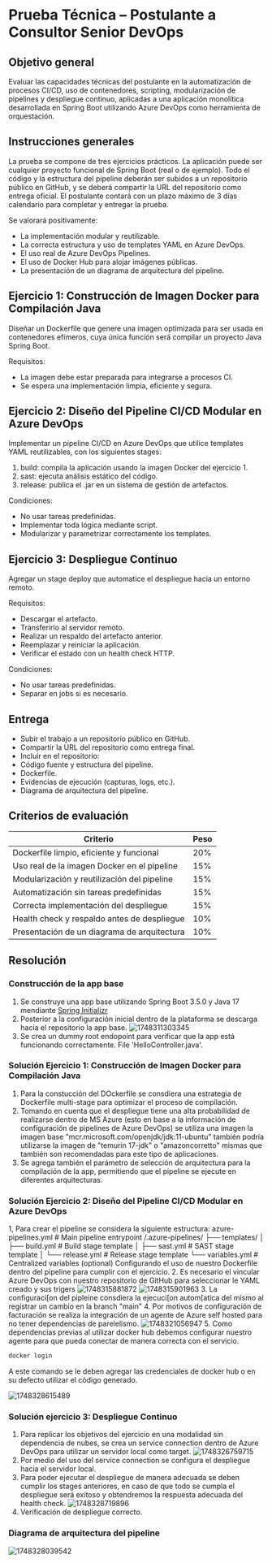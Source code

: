 # Prueba Técnica – Postulante a Consultor Senior DevOps

## Objetivo general

Evaluar las capacidades técnicas del postulante en la automatización de procesos CI/CD, uso de contenedores, scripting,
modularización de pipelines y despliegue continuo, aplicadas a una aplicación monolítica desarrollada en Spring Boot utilizando
Azure DevOps como herramienta de orquestación.

## Instrucciones generales

La prueba se compone de tres ejercicios prácticos.
La aplicación puede ser cualquier proyecto funcional de Spring Boot (real o de ejemplo).
Todo el código y la estructura del pipeline deberán ser subidos a un repositorio público en GitHub, y se deberá compartir la URL del
repositorio como entrega oficial.
El postulante contará con un plazo máximo de 3 días calendario para completar y entregar la prueba.

Se valorará positivamente:

- La implementación modular y reutilizable.
- La correcta estructura y uso de templates YAML en Azure DevOps.
- El uso real de Azure DevOps Pipelines.
- El uso de Docker Hub para alojar imágenes públicas.
- La presentación de un diagrama de arquitectura del pipeline.

## Ejercicio 1: Construcción de Imagen Docker para Compilación Java

Diseñar un Dockerfile que genere una imagen optimizada para ser usada en contenedores efímeros, cuya única función será
compilar un proyecto Java Spring Boot.

Requisitos:

- La imagen debe estar preparada para integrarse a procesos CI.
- Se espera una implementación limpia, eficiente y segura.

## Ejercicio 2: Diseño del Pipeline CI/CD Modular en Azure DevOps

Implementar un pipeline CI/CD en Azure DevOps que utilice templates YAML reutilizables, con los siguientes stages:

1. build: compila la aplicación usando la imagen Docker del ejercicio 1.
2. sast: ejecuta análisis estático del código.
3. release: publica el .jar en un sistema de gestión de artefactos.

Condiciones:

- No usar tareas predefinidas.
- Implementar toda lógica mediante script.
- Modularizar y parametrizar correctamente los templates.

## Ejercicio 3: Despliegue Continuo

Agregar un stage deploy que automatice el despliegue hacia un entorno remoto.

Requisitos:

- Descargar el artefacto.
- Transferirlo al servidor remoto.
- Realizar un respaldo del artefacto anterior.
- Reemplazar y reiniciar la aplicación.
- Verificar el estado con un health check HTTP.

Condiciones:

- No usar tareas predefinidas.
- Separar en jobs si es necesario.

## Entrega

- Subir el trabajo a un repositorio público en GitHub.
- Compartir la URL del repositorio como entrega final.
- Incluir en el repositorio:
- Código fuente y estructura del pipeline.
- Dockerfile.
- Evidencias de ejecución (capturas, logs, etc.).
- Diagrama de arquitectura del pipeline.

## Criterios de evaluación

| Criterio | Peso |
|----------|------|
| Dockerfile limpio, eficiente y funcional | 20% |
| Uso real de la imagen Docker en el pipeline | 15% |
| Modularización y reutilización del pipeline | 15% |
| Automatización sin tareas predefinidas | 15% |
| Correcta implementación del despliegue | 15% |
| Health check y respaldo antes de despliegue | 10% |
| Presentación de un diagrama de arquitectura | 10% |

## Resolución

### Construcción de la app base

1. Se construye una app base utilizando Spring Boot 3.5.0 y Java 17 mendiante [Spring Initializr](https://start.spring.io/)
2. Posterior a la configuración inicial dentro de la plataforma se descarga hacia el repositorio la app base.
![1748311303345](image/README/1748311303345.png)
3. Se crea un dummy root endopoint para verificar que la app está funcionando correctamente. File 'HelloController.java'.

### Solución Ejercicio 1: Construcción de Imagen Docker para Compilación Java

1. Para la constucción del DOckerfile se consdiera una estrategia de Dockerfile multi-stage para optimizar el proceso de compilación.
2. Tomando en cuenta que el despliegue tiene una alta probabilidad de realizarse dentro de MS Azure (esto en base a la información de configuración de pipelines de Azure DevOps) se utiliza una imagen la imagen base "mcr.microsoft.com/openjdk/jdk:11-ubuntu" también podría utilizarse la imagen de "temurin 17-jdk" o "amazoncorretto" mismas que también son recomendadas para este tipo de aplicaciones.
3. Se agrega también el parámetro de selección de arquitectura para la compilación de la app, permitiendo que el pipeline se ejecute en diferentes arquitecturas.


### Solución Ejercicio 2: Diseño del Pipeline CI/CD Modular en Azure DevOps

1, Para crear el pipeline se considera la siguiente estructura:
azure-pipelines.yml                # Main pipeline entrypoint
/.azure-pipelines/
  ├── templates/
  │     ├── build.yml              # Build stage template
  │     ├── sast.yml               # SAST stage template
  │     └── release.yml            # Release stage template
  └── variables.yml                # Centralized variables (optional)
Configurando el uso de nuestro Dockerfile dentro del pipeline para cumplir con el ejercicio.
2. Es necesario el vincular Azure DevOps con nuestro repositorio de GitHub para seleccionar le YAML creado y sus trigers
![1748315881872](image/README/1748315881872.png)
![1748315901963](image/README/1748315901963.png)
3. La configuraci[on del pipleine consdiera la ejecuci[on autom[atica del mismo al registrar un cambio en la branch "main"
4. Por motivos de configuración de facturación se realiza la integración de un agente de Azure self hosted para no tener dependencias de parelelismo.
![1748321056947](image/README/1748321056947.png)
5. Como dependencias previas al utilizar docker hub debemos configurar nuestro agente para que pueda conectar de manera correcta con el servicio.

```bash
docker login
```

A este comando se le deben agregar las credenciales de docker hub o en su defecto utilizar el código generado.

![1748328615489](image/README/1748328615489.png)

### Solución ejercicio 3: Despliegue Continuo

1. Para replicar los objetivos del ejercicio en una modalidad sin dependencia de nubes, se crea un service connection dentro de Azure DevOps para utilizar un servidor local como target.
![1748326759715](image/README/1748326759715.png)
2. Por medio del uso del service connection se configura el despliegue hacia el servidor local.
3. Para poder ejecutar el despliegue de manera adecuada se deben cumplir los stages anteriores, en caso de que todo se cumpla el despliegue será exitoso y obtendremos la respuesta adecuada del health check.
![1748328719896](image/README/1748328719896.png)
4. Verificación de despliegue correcto.

### Diagrama de arquitectura del pipeline

![1748328039542](image/README/1748328039542.png)